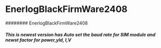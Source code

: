 # EnerlogBlackFirmWare2408
######## EnerlogBlackFirmWare2408

##### This is newest version has Auto set the baud rate for SIM module and newst factor for power,yld, I,V